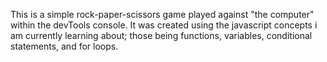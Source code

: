 This is a simple rock-paper-scissors game played against "the computer" within the devTools console. It was created using the javascript concepts i am currently learning about; those being functions, variables, conditional statements, and for loops. 